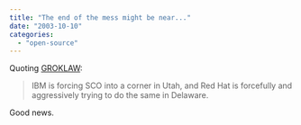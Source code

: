 ```yaml
---
title: "The end of the mess might be near..."
date: "2003-10-10"
categories: 
  - "open-source"
---
```


Quoting [GROKLAW](http://www.groklaw.net/article.php?story=20031009042543818):

> IBM is forcing SCO into a corner in Utah, and Red Hat is forcefully and aggressively trying to do the same in Delaware.

Good news.
